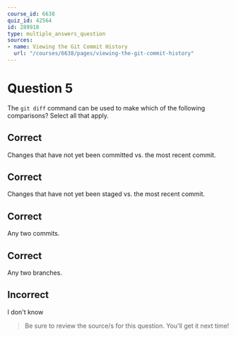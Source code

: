 ```yaml
---
course_id: 6638
quiz_id: 42564
id: 289918
type: multiple_answers_question
sources:
- name: Viewing the Git Commit History
  url: "/courses/6638/pages/viewing-the-git-commit-history"
---
```


# Question 5

The `git diff` command can be used to make which of the following comparisons?
Select all that apply.

## Correct

Changes that have not yet been committed vs. the most recent commit.

## Correct

Changes that have not yet been staged vs. the most recent commit.

## Correct

Any two commits.

## Correct

Any two branches.

## Incorrect

I don't know

> Be sure to review the source/s for this question. You'll get it next time!
